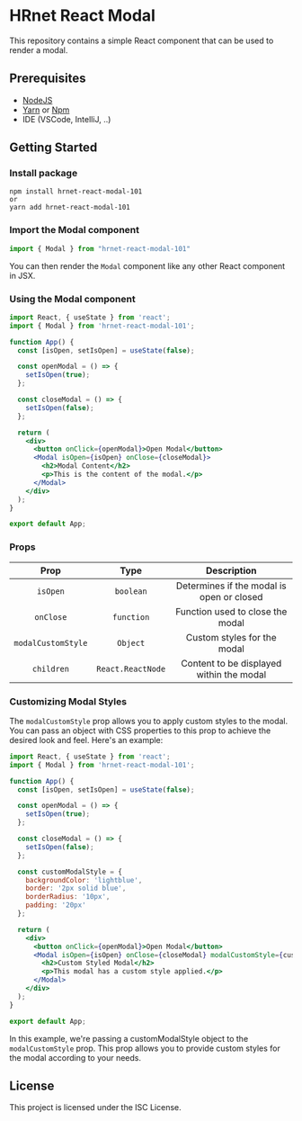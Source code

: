 # HRnet React Modal

This repository contains a simple React component that can be used to render a modal.

## Prerequisites

- [NodeJS](https://nodejs.org/en/)
- [Yarn](https://yarnpkg.com/) or [Npm]()
- IDE (VSCode, IntelliJ, ..)

## Getting Started

### Install package

```shell
npm install hrnet-react-modal-101
or
yarn add hrnet-react-modal-101
```

### Import the Modal component

```js
import { Modal } from "hrnet-react-modal-101"
```

You can then render the `Modal` component like any other React component in JSX.

### Using the Modal component

```jsx
import React, { useState } from 'react';
import { Modal } from 'hrnet-react-modal-101';

function App() {
  const [isOpen, setIsOpen] = useState(false);

  const openModal = () => {
    setIsOpen(true);
  };

  const closeModal = () => {
    setIsOpen(false);
  };

  return (
    <div>
      <button onClick={openModal}>Open Modal</button>
      <Modal isOpen={isOpen} onClose={closeModal}>
        <h2>Modal Content</h2>
        <p>This is the content of the modal.</p>
      </Modal>
    </div>
  );
}

export default App;
```

### Props

|       Prop         |        Type       |                 Description               |
| :----------------: | :---------------: | :---------------------------------------: |
| `isOpen`           | `boolean`         | Determines if the modal is open or closed |
| `onClose`          | `function`        | Function used to close the modal          |
| `modalCustomStyle` | `Object`          | Custom styles for the modal               |
| `children`         | `React.ReactNode` | Content to be displayed within the modal  |

### Customizing Modal Styles

The `modalCustomStyle` prop allows you to apply custom styles to the modal. You can pass an object with CSS properties to this prop to achieve the desired look and feel. Here's an example:

```jsx
import React, { useState } from 'react';
import { Modal } from 'hrnet-react-modal-101';

function App() {
  const [isOpen, setIsOpen] = useState(false);

  const openModal = () => {
    setIsOpen(true);
  };

  const closeModal = () => {
    setIsOpen(false);
  };

  const customModalStyle = {
    backgroundColor: 'lightblue',
    border: '2px solid blue',
    borderRadius: '10px',
    padding: '20px'
  };

  return (
    <div>
      <button onClick={openModal}>Open Modal</button>
      <Modal isOpen={isOpen} onClose={closeModal} modalCustomStyle={customModalStyle}>
        <h2>Custom Styled Modal</h2>
        <p>This modal has a custom style applied.</p>
      </Modal>
    </div>
  );
}

export default App;
```

In this example, we're passing a customModalStyle object to the `modalCustomStyle` prop. This prop allows you to provide custom styles for the modal according to your needs.

## License

This project is licensed under the ISC License.

